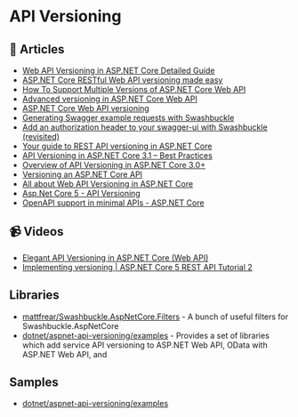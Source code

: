 # API Versioning

## 📝 Articles

- [Web API Versioning in ASP.NET Core Detailed Guide](https://procodeguide.com/programming/asp-net-core-web-api-versioning/)
- [ASP.NET Core RESTful Web API versioning made easy](https://www.hanselman.com/blog/aspnet-core-restful-web-api-versioning-made-easy)
- [How To Support Multiple Versions of ASP.NET Core Web API](https://www.ezzylearning.net/tutorial/how-to-support-multiple-versions-of-asp-net-core-web-api)
- [Advanced versioning in ASP.NET Core Web API](https://dejanstojanovic.net/aspnet/2018/june/advanced-versioning-in-aspnet-core-web-api/)
- [ASP.NET Core Web API versioning](https://dejanstojanovic.net/aspnet/2017/may/aspnet-core-web-api-versioning/)
- [Generating Swagger example requests with Swashbuckle](https://mattfrear.com/2016/01/25/generating-swagger-example-requests-with-swashbuckle/)
- [Add an authorization header to your swagger-ui with Swashbuckle (revisited)](https://mattfrear.com/2018/07/21/add-an-authorization-header-to-your-swagger-ui-with-swashbuckle-revisited/)
- [Your guide to REST API versioning in ASP.NET Core](https://www.daveabrock.com/2021/06/16/rest-api-versioning-aspnet-core/)
- [API Versioning in ASP.NET Core 3.1 – Best Practices](https://codewithmukesh.com/blog/api-versioning-in-aspnet-core-3-1/)
- [Overview of API Versioning in ASP.NET Core 3.0+](https://exceptionnotfound.net/overview-of-api-versioning-in-asp-net-core-3-0/)
- [Versioning an ASP.NET Core API](https://www.meziantou.net/versioning-an-asp-net-core-api.htm)
- [All about Web API Versioning in ASP.NET Core](https://www.dotnetnakama.com/blog/all-about-web-api-versioning-in-asp-dotnet-core/)
- [Asp.Net Core 5 - API Versioning](https://dev.to/moe23/asp-net-core-5-api-versioning-3jnp)
- [OpenAPI support in minimal APIs - ASP.NET Core](https://learn.microsoft.com/en-us/aspnet/core/fundamentals/minimal-apis/openapi)
## 📹 Videos

- [Elegant API Versioning in ASP.NET Core (Web API)](https://www.youtube.com/watch?v=iVHtKG0eU_s)
- [Implementing versioning | ASP.NET Core 5 REST API Tutorial 2](https://www.youtube.com/watch?v=WFEE5yVJwGU)

## Libraries
- [mattfrear/Swashbuckle.AspNetCore.Filters](https://github.com/mattfrear/Swashbuckle.AspNetCore.Filters) - A bunch of useful filters for Swashbuckle.AspNetCore
- [dotnet/aspnet-api-versioning/examples](https://github.com/dotnet/aspnet-api-versioning) - Provides a set of libraries which add service API versioning to ASP.NET Web API, OData with ASP.NET Web API, and 

## Samples
- [dotnet/aspnet-api-versioning/examples](https://github.com/dotnet/aspnet-api-versioning/tree/main/examples)